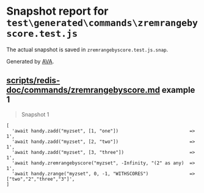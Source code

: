 # Snapshot report for `test\generated\commands\zremrangebyscore.test.js`

The actual snapshot is saved in `zremrangebyscore.test.js.snap`.

Generated by [AVA](https://ava.li).

## [scripts/redis-doc/commands/zremrangebyscore.md](../../../../scripts/redis-doc/commands/zremrangebyscore.md) example 1

> Snapshot 1

    [
      'await handy.zadd("myzset", [1, "one"])                          => 1',
      'await handy.zadd("myzset", [2, "two"])                          => 1',
      'await handy.zadd("myzset", [3, "three"])                        => 1',
      'await handy.zremrangebyscore("myzset", -Infinity, "(2" as any)  => 1',
      'await handy.zrange("myzset", 0, -1, "WITHSCORES")               => ["two","2","three","3"]',
    ]

